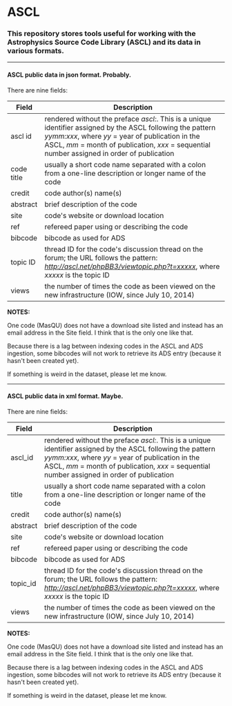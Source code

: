 ASCL
=========

### This repository stores tools useful for working with the Astrophysics Source Code Library (ASCL) and its data in various formats.


---

#### ASCL public data in json format. Probably.

There are nine fields:  

| Field       | Description          |
| ------------- |------------- |
| ascl id     | rendered without the preface *ascl:*. This is a unique identifier assigned by the ASCL following the pattern *yymm:xxx*, where *yy* = year of publication in the ASCL, *mm* = month of publication, *xxx* = sequential number assigned in order of publication |
| code title      | usually a short code name separated with a colon from a one-line description or longer name of the code      | 
| credit | code author(s) name(s)      |
| abstract | brief description of the code      |
| site | code's website or download location      |
| ref | refereed paper using or describing the code      |
| bibcode | bibcode as used for ADS      |
| topic ID | thread ID for the code's discussion thread on the forum; the URL follows the pattern: *http://ascl.net/phpBB3/viewtopic.php?t=xxxxx*, where *xxxxx* is the topic ID     |
| views | the number of times the code as been viewed on the new infrastructure (IOW, since July 10, 2014)      |

**NOTES:** 

One code (MasQU) does not have a download site listed and instead has an email address in the Site field. I think that is the only one like that. 

Because there is a lag between indexing codes in the ASCL and ADS ingestion, some bibcodes will not work to retrieve its ADS entry (because it hasn't been created yet).

If something is weird in the dataset, please let me know. 

---


#### ASCL public data in xml format. Maybe.

There are nine fields:  

| Field       | Description          |
| ------------- |------------- |
| ascl_id     | rendered without the preface *ascl:*. This is a unique identifier assigned by the ASCL following the pattern *yymm:xxx*, where *yy* = year of publication in the ASCL, *mm* = month of publication, *xxx* = sequential number assigned in order of publication |
| title      | usually a short code name separated with a colon from a one-line description or longer name of the code      | 
| credit | code author(s) name(s)      |
| abstract | brief description of the code      |
| site | code's website or download location      |
| ref | refereed paper using or describing the code      |
| bibcode | bibcode as used for ADS      |
| topic_id | thread ID for the code's discussion thread on the forum; the URL follows the pattern: *http://ascl.net/phpBB3/viewtopic.php?t=xxxxx*, where *xxxxx* is the topic ID     |
| views | the number of times the code as been viewed on the new infrastructure (IOW, since July 10, 2014)      |

**NOTES:** 

One code (MasQU) does not have a download site listed and instead has an email address in the Site field. I think that is the only one like that. 

Because there is a lag between indexing codes in the ASCL and ADS ingestion, some bibcodes will not work to retrieve its ADS entry (because it hasn't been created yet).

If something is weird in the dataset, please let me know. 
